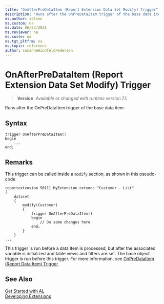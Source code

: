 ```yaml
---
title: "OnAfterPreDataItem (Report Extension Data Set Modify) Trigger"
description: "Runs after the OnPreDataItem trigger of the base data item."
ms.author: solsen
ms.custom: na
ms.date: 06/23/2021
ms.reviewer: na
ms.suite: na
ms.tgt_pltfrm: na
ms.topic: reference
author: SusanneWindfeldPedersen
---
```

[//]: # (START>DO_NOT_EDIT)
[//]: # (IMPORTANT:Do not edit any of the content between here and the END>DO_NOT_EDIT.)
[//]: # (Any modifications should be made in the .xml files in the ModernDev repo.)

# OnAfterPreDataItem (Report Extension Data Set Modify) Trigger
> **Version**: _Available or changed with runtime version 7.1._

Runs after the OnPreDataItem trigger of the base data item.


## Syntax
```AL
trigger OnAfterPreDataItem()
begin
    ...
end;
```

[//]: # (IMPORTANT: END>DO_NOT_EDIT)

## Remarks

This trigger can be called inside a `modify` section, as shown in this pseudo-code:

```al
reportextension 50111 MyExtension extends "Customer - List"
{
    dataset
    {
        modify(Customer)
        {
            trigger OnAfterPreDataItem()
            begin
                // Do some changes here
            end;
        }
    }
...
``````

This trigger is run before a data item is processed, but after the associated variable is initialized and table views and filters are set. The base object trigger is run before this trigger. For more information, see [OnPreDataItem (Report Data Item) Trigger](../reportdataitem/devenv-onpredataitem-reportdataitem-trigger.md).


## See Also  
[Get Started with AL](../../devenv-get-started.md)  
[Developing Extensions](../../devenv-dev-overview.md)  